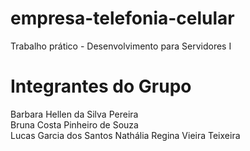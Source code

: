 # empresa-telefonia-celular

Trabalho prático - Desenvolvimento para Servidores I

# Integrantes do Grupo

Barbara Hellen da Silva Pereira <br>
Bruna Costa Pinheiro de Souza <br>
Lucas Garcia dos Santos
Nathália Regina Vieira Teixeira <br>
